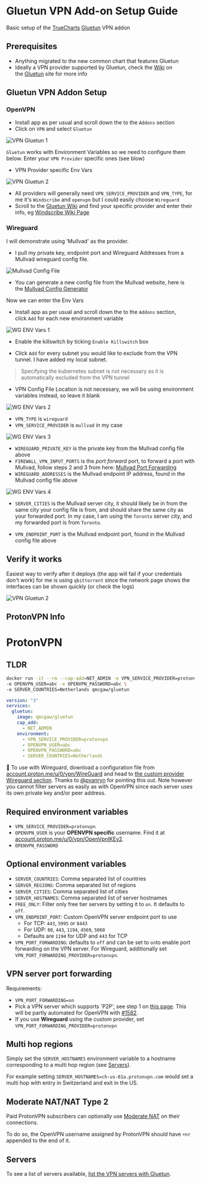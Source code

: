 # Gluetun VPN Add-on Setup Guide

Basic setup of the [TrueCharts](https://www.truecharts.org/) [Gluetun](https://github.com/qdm12/gluetun/) VPN addon

## Prerequisites[​](https://docs.dasnipe.com/docs/truenas/Gluetun-Guide/#prerequisites "Direct link to Prerequisites")

- Anything migrated to the new common chart that features Gluetun
- Ideally a VPN provider supported by Gluetun, check the [Wiki](https://github.com/qdm12/gluetun/wiki) on the [Gluetun](https://github.com/qdm12/gluetun/) site for more info

## Gluetun VPN Addon Setup[​](https://docs.dasnipe.com/docs/truenas/Gluetun-Guide/#gluetun-vpn-addon-setup "Direct link to Gluetun VPN Addon Setup")

### OpenVPN[​](https://docs.dasnipe.com/docs/truenas/Gluetun-Guide/#openvpn "Direct link to OpenVPN")

- Install app as per usual and scroll down the to the `Addons` section
- Click on `VPN` and select `Gluetun`

![VPN Gluetun 1](https://docs.dasnipe.com/assets/images/Gluetun-VPN1-2fad7981c217e30633d8b32eb63f51c8.png)

`Gluetun` works with Environment Variables so we need to configure them below. Enter your `VPN Provider` specific ones (see blow)

- VPN Provider specific Env Vars

![VPN Gluetun 2](https://docs.dasnipe.com/assets/images/Gluetun-VPN2-b3acede361d99ca0d1733848691ae846.png)

- All providers will generally need `VPN_SERVICE_PROVIDER` and `VPN_TYPE`, for me it's `Windscribe` and `openvpn` but I could easily choose `Wireguard`
- Scroll to the [Gluetun Wiki](https://github.com/qdm12/gluetun/wiki) and find your specific provider and enter their info, eg [Windscribe Wiki Page](https://github.com/qdm12/gluetun/wiki/Windscribe)

### Wireguard[​](https://docs.dasnipe.com/docs/truenas/Gluetun-Guide/#wireguard "Direct link to Wireguard")

I will demonstrate using 'Mullvad' as the provider.

- I pull my private key, endpoint port and Wireguard Addresses from a Mullvad wireguard config file.

![Mullvad Config File](https://docs.dasnipe.com/assets/images/Gluetun-VPN4-c0ac7eac78ee72c9c3ec0c4370cd4b04.png)

- You can generate a new config file from the Mullvad website, here is the [Mullvad Config Generator](https://mullvad.net/en/account/#/wireguard-config/)

Now we can enter the Env Vars

- Install app as per usual and scroll down the to the `Addons` section, click `Add` for each new environment variable

![WG ENV Vars 1](https://docs.dasnipe.com/assets/images/Gluetun-VPN5-4382e73fa6e56418c44df1b33282998c.png)

- Enable the killswitch by ticking `Enable Killswitch` box
    
- Click `Add` for every subnet you would like to exclude from the VPN tunnel. I have added my local subnet.
    

> Specifying the kubernetes subnet is not necessary as it is automatically excluded from the VPN tunnel

- VPN Config File Location is not necessary, we will be using environment variables instead, so leave it blank

![WG ENV Vars 2](https://docs.dasnipe.com/assets/images/Gluetun-VPN6-651f9264d1abf47ddc6c54289482ac7e.png)

- `VPN_TYPE` is `wireguard`
- `VPN_SERVICE_PROVIDER` is `mullvad` in my case

![WG ENV Vars 3](https://docs.dasnipe.com/assets/images/Gluetun-VPN7-df1f0c39db0a589d38aff03fbc8c3f18.png)

- `WIREGUARD_PRIVATE_KEY` is the private key from the Mullvad config file above
- `FIREWALL_VPN_INPUT_PORTS` is the _port forward_ port, to forward a port with Mullvad, follow steps 2 and 3 from here: [Mullvad Port Forwarding](https://mullvad.net/en/help/port-forwarding-and-mullvad/)
- `WIREGUARD_ADDRESSES` is the Mullvad endpoint IP address, found in the Mullvad config file above

![WG ENV Vars 4](https://docs.dasnipe.com/assets/images/Gluetun-VPN8-75f3de9635817cea4628f67599fecd81.png)

- `SERVER_CITIES` is the Mullvad server city, it should likely be in from the same city your config file is from, and should share the same city as your forwarded port. In my case, I am using the `Toronto` server city, and my forwarded port is from `Toronto`.
    
- `VPN_ENDPOINT_PORT` is the Mullvad endpoint port, found in the Mullvad config file above
    

## Verify it works[​](https://docs.dasnipe.com/docs/truenas/Gluetun-Guide/#verify-it-works "Direct link to Verify it works")

Easiest way to verify after it deploys (the app will fail if your credentials don't work) for me is using `qbittorrent` since the network page shows the interfaces can be shown quickly (or check the logs)

![VPN Gluetun 2](https://docs.dasnipe.com/assets/images/Gluetun-VPN3-7db287e39e37ef0d7a2fef40489cfb6a.png)



## ProtonVPN Info

# ProtonVPN

## TLDR

```sh
docker run -it --rm --cap-add=NET_ADMIN -e VPN_SERVICE_PROVIDER=protonvpn \
-e OPENVPN_USER=abc -e OPENVPN_PASSWORD=abc \
-e SERVER_COUNTRIES=Netherlands qmcgaw/gluetun
```

```yml
version: "3"
services:
  gluetun:
    image: qmcgaw/gluetun
    cap_add:
      - NET_ADMIN
    environment:
      - VPN_SERVICE_PROVIDER=protonvpn
      - OPENVPN_USER=abc
      - OPENVPN_PASSWORD=abc
      - SERVER_COUNTRIES=Netherlands
```

💁 To use with Wireguard, download a configuration file from [account.proton.me/u/0/vpn/WireGuard](https://account.proton.me/u/0/vpn/WireGuard) and head to [the custom provider Wireguard section](custom.md#wireguard). Thanks to [@pvanryn](https://github.com/pvanryn) for pointing this out. Note however you cannot filter servers as easily as with OpenVPN since each server uses its own private key and/or peer address.

## Required environment variables

- `VPN_SERVICE_PROVIDER=protonvpn`
- `OPENVPN_USER` is your **OPENVPN specific** username. Find it at [account.proton.me/u/0/vpn/OpenVpnIKEv2](https://account.proton.me/u/0/vpn/OpenVpnIKEv2).
- `OPENVPN_PASSWORD`

## Optional environment variables

- `SERVER_COUNTRIES`: Comma separated list of countries
- `SERVER_REGIONS`: Comma separated list of regions
- `SERVER_CITIES`: Comma separated list of cities
- `SERVER_HOSTNAMES`: Comma separated list of server hostnames
- `FREE_ONLY`: Filter only free tier servers by setting it to `on`. It defaults to `off`.
- `VPN_ENDPOINT_PORT`: Custom OpenVPN server endpoint port to use
  - For TCP: `443`, `5995` or `8443`
  - For UDP: `80`, `443`, `1194`, `4569`, `5060`
  - Defaults are `1194` for UDP and `443` for TCP
- `VPN_PORT_FORWARDING`: defaults to `off` and can be set to `on`to enable port forwarding on the VPN server. For Wireguard, additionally set `VPN_PORT_FORWARDING_PROVIDER=protonvpn`.

## VPN server port forwarding

Requirements:

- `VPN_PORT_FORWARDING=on`
- Pick a VPN server which supports 'P2P', see step 1 on [this page](https://protonvpn.com/support/port-forwarding-manual-setup/). This will be partly automated for OpenVPN with [#1582](https://github.com/qdm12/gluetun/issues/1582).
- If you use **Wireguard** using the custom provider, set `VPN_PORT_FORWARDING_PROVIDER=protonvpn`

## Multi hop regions

Simply set the `SERVER_HOSTNAMES` environment variable to a hostname corresponding to a multi hop region (see [Servers](#servers)).

For example setting `SERVER_HOSTNAMES=ch-us-01a.protonvpn.com` would set a multi hop with entry in Switzerland and exit in the US.

## Moderate NAT/NAT Type 2

Paid ProtonVPN subscribers can optionally use [Moderate NAT](https://protonvpn.com/support/moderate-nat/) on their connections.

To do so, the OpenVPN username assigned by ProtonVPN should have `+nr` appended to the end of it.

## Servers

To see a list of servers available, [list the VPN servers with Gluetun](../servers.md#list-of-vpn-servers).